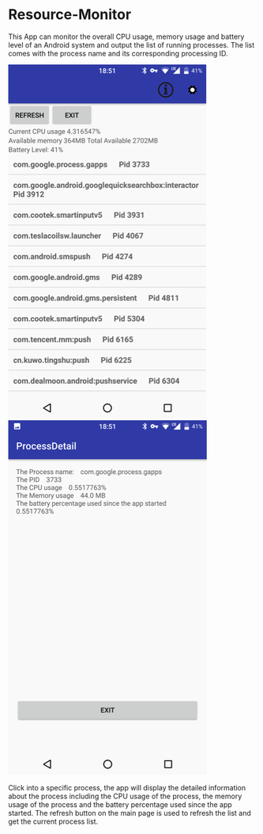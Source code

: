 # Resource-Monitor

This App can monitor the overall CPU usage, memory usage and battery level of an Android system and output the list of running processes. The list comes with the process name and its corresponding processing ID. 

![Alt text](https://github.com/xinqicoding/Resource-Monitor/blob/master/mainscreeen.png) ![Alt text](https://github.com/xinqicoding/Resource-Monitor/blob/master/processdetail.png)


Click into a specific process, the app will display the detailed information about the process including the CPU usage of the process, the memory usage of the process and the battery percentage used since the app started. The refresh button on the main page is used to refresh the list and get the current process list. 

